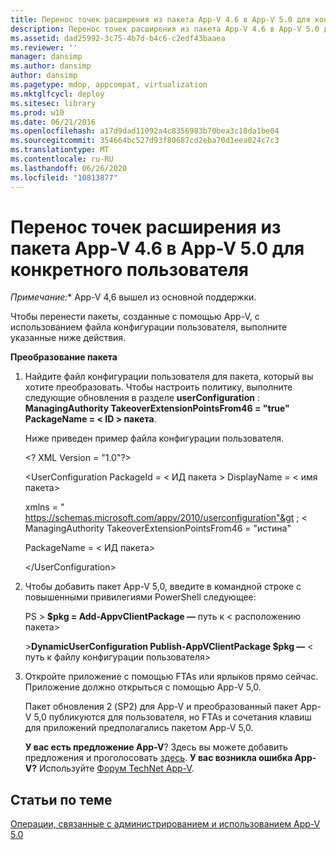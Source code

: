 ```yaml
---
title: Перенос точек расширения из пакета App-V 4.6 в App-V 5.0 для конкретного пользователя
description: Перенос точек расширения из пакета App-V 4.6 в App-V 5.0 для конкретного пользователя
ms.assetid: dad25992-3c75-4b7d-b4c6-c2edf43baaea
ms.reviewer: ''
manager: dansimp
ms.author: dansimp
author: dansimp
ms.pagetype: mdop, appcompat, virtualization
ms.mktglfcycl: deploy
ms.sitesec: library
ms.prod: w10
ms.date: 06/21/2016
ms.openlocfilehash: a17d9dad11092a4c8356983b70bea3c18da1be04
ms.sourcegitcommit: 354664bc527d93f80687cd2eba70d1eea024c7c3
ms.translationtype: MT
ms.contentlocale: ru-RU
ms.lasthandoff: 06/26/2020
ms.locfileid: "10813877"
---
```

# Перенос точек расширения из пакета App-V 4.6 в App-V 5.0 для конкретного пользователя

*Примечание:** App-V 4,6 вышел из основной поддержки.

Чтобы перенести пакеты, созданные с помощью App-V, с использованием файла конфигурации пользователя, выполните указанные ниже действия.

**Преобразование пакета**

1. Найдите файл конфигурации пользователя для пакета, который вы хотите преобразовать. Чтобы настроить политику, выполните следующие обновления в разделе **userConfiguration** : **ManagingAuthority TakeoverExtensionPointsFrom46 = "true" PackageName = &lt; ID &gt; пакета**.

   Ниже приведен пример файла конфигурации пользователя.

   &lt;? XML Version = "1.0"?&gt;

   &lt;UserConfiguration PackageId = &lt; ИД пакета &gt; DisplayName = &lt; имя пакета&gt;

   xmlns = " <https://schemas.microsoft.com/appv/2010/userconfiguration"&gt> ; &lt; ManagingAuthority TakeoverExtensionPointsFrom46 = "истина"

   PackageName = &lt; ИД пакета&gt;

   &lt;/UserConfiguration&gt;

2. Чтобы добавить пакет App-V 5,0, введите в командной строке с повышенными привилегиями PowerShell следующее:

   PS &gt; **$pkg = Add-AppvClientPackage —** путь к &lt; расположению пакета&gt;

   &gt;**DynamicUserConfiguration Publish-AppVClientPackage $pkg —** &lt; путь к файлу конфигурации пользователя&gt;

3. Откройте приложение с помощью FTAs или ярлыков прямо сейчас. Приложение должно открыться с помощью App-V 5,0.

   Пакет обновления 2 (SP2) для App-V и преобразованный пакет App-V 5,0 публикуются для пользователя, но FTAs и сочетания клавиш для приложений предполагались пакетом App-V 5,0.

   **У вас есть предложение App-V**? Здесь вы можете добавить предложения и проголосовать [здесь](http://appv.uservoice.com/forums/280448-microsoft-application-virtualization). **У вас возникла ошибка App-V?** Используйте [Форум TechNet App-V](https://social.technet.microsoft.com/Forums/home?forum=mdopappv).

## Статьи по теме


[Операции, связанные с администрированием и использованием App-V 5.0](operations-for-app-v-50.md)

 

 





